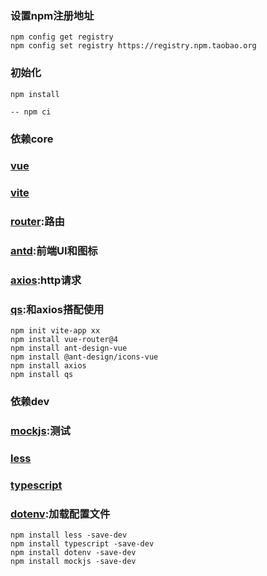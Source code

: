 ### 设置npm注册地址
```
npm config get registry
npm config set registry https://registry.npm.taobao.org 
```

### 初始化
```
npm install

-- npm ci
```

### 依赖core
### [vue](https://github.com/vuejs/vue-next)
### [vite](https://github.com/vitejs/vite) 
### [router](https://github.com/vuejs/vue-router-next):路由
### [antd](https://2x.antdv.com/docs/vue/introduce-cn/):前端UI和图标
### [axios](https://www.kancloud.cn/yunye/axios/234845):http请求
### [qs](https://github.com/ljharb/qs):和axios搭配使用
```
npm init vite-app xx
npm install vue-router@4
npm install ant-design-vue
npm install @ant-design/icons-vue
npm install axios
npm install qs
```
### 依赖dev
### [mockjs](http://mockjs.com/):测试
### [less](http://lesscss.cn/)
### [typescript](https://www.typescriptlang.org/)
### [dotenv](https://github.com/motdotla/dotenv):加载配置文件
```
npm install less -save-dev
npm install typescript -save-dev
npm install dotenv -save-dev
npm install mockjs -save-dev
```
